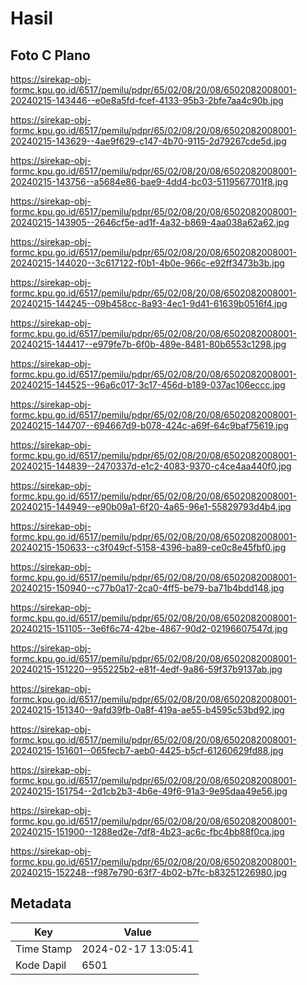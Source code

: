 # Hasil

## Foto C Plano

https://sirekap-obj-formc.kpu.go.id/6517/pemilu/pdpr/65/02/08/20/08/6502082008001-20240215-143446--e0e8a5fd-fcef-4133-95b3-2bfe7aa4c90b.jpg

https://sirekap-obj-formc.kpu.go.id/6517/pemilu/pdpr/65/02/08/20/08/6502082008001-20240215-143629--4ae9f629-c147-4b70-9115-2d79267cde5d.jpg

https://sirekap-obj-formc.kpu.go.id/6517/pemilu/pdpr/65/02/08/20/08/6502082008001-20240215-143756--a5684e86-bae9-4dd4-bc03-5119567701f8.jpg

https://sirekap-obj-formc.kpu.go.id/6517/pemilu/pdpr/65/02/08/20/08/6502082008001-20240215-143905--2646cf5e-ad1f-4a32-b869-4aa038a62a62.jpg

https://sirekap-obj-formc.kpu.go.id/6517/pemilu/pdpr/65/02/08/20/08/6502082008001-20240215-144020--3c617122-f0b1-4b0e-966c-e92ff3473b3b.jpg

https://sirekap-obj-formc.kpu.go.id/6517/pemilu/pdpr/65/02/08/20/08/6502082008001-20240215-144245--09b458cc-8a93-4ec1-9d41-61639b0516f4.jpg

https://sirekap-obj-formc.kpu.go.id/6517/pemilu/pdpr/65/02/08/20/08/6502082008001-20240215-144417--e979fe7b-6f0b-489e-8481-80b6553c1298.jpg

https://sirekap-obj-formc.kpu.go.id/6517/pemilu/pdpr/65/02/08/20/08/6502082008001-20240215-144525--96a6c017-3c17-456d-b189-037ac106eccc.jpg

https://sirekap-obj-formc.kpu.go.id/6517/pemilu/pdpr/65/02/08/20/08/6502082008001-20240215-144707--694667d9-b078-424c-a69f-64c9baf75619.jpg

https://sirekap-obj-formc.kpu.go.id/6517/pemilu/pdpr/65/02/08/20/08/6502082008001-20240215-144839--2470337d-e1c2-4083-9370-c4ce4aa440f0.jpg

https://sirekap-obj-formc.kpu.go.id/6517/pemilu/pdpr/65/02/08/20/08/6502082008001-20240215-144949--e90b09a1-6f20-4a65-96e1-55829793d4b4.jpg

https://sirekap-obj-formc.kpu.go.id/6517/pemilu/pdpr/65/02/08/20/08/6502082008001-20240215-150633--c3f049cf-5158-4396-ba89-ce0c8e45fbf0.jpg

https://sirekap-obj-formc.kpu.go.id/6517/pemilu/pdpr/65/02/08/20/08/6502082008001-20240215-150940--c77b0a17-2ca0-4ff5-be79-ba71b4bdd148.jpg

https://sirekap-obj-formc.kpu.go.id/6517/pemilu/pdpr/65/02/08/20/08/6502082008001-20240215-151105--3e6f6c74-42be-4867-90d2-02196607547d.jpg

https://sirekap-obj-formc.kpu.go.id/6517/pemilu/pdpr/65/02/08/20/08/6502082008001-20240215-151220--955225b2-e81f-4edf-9a86-59f37b9137ab.jpg

https://sirekap-obj-formc.kpu.go.id/6517/pemilu/pdpr/65/02/08/20/08/6502082008001-20240215-151340--9afd39fb-0a8f-419a-ae55-b4595c53bd92.jpg

https://sirekap-obj-formc.kpu.go.id/6517/pemilu/pdpr/65/02/08/20/08/6502082008001-20240215-151601--065fecb7-aeb0-4425-b5cf-61260629fd88.jpg

https://sirekap-obj-formc.kpu.go.id/6517/pemilu/pdpr/65/02/08/20/08/6502082008001-20240215-151754--2d1cb2b3-4b6e-49f6-91a3-9e95daa49e56.jpg

https://sirekap-obj-formc.kpu.go.id/6517/pemilu/pdpr/65/02/08/20/08/6502082008001-20240215-151900--1288ed2e-7df8-4b23-ac6c-fbc4bb88f0ca.jpg

https://sirekap-obj-formc.kpu.go.id/6517/pemilu/pdpr/65/02/08/20/08/6502082008001-20240215-152248--f987e790-63f7-4b02-b7fc-b83251226980.jpg


## Metadata

| Key        | Value               |
| ---------- | ------------------- |
| Time Stamp | 2024-02-17 13:05:41 |
| Kode Dapil | 6501                |



